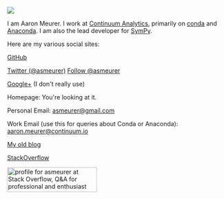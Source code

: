 <img
src="http://www.gravatar.com/avatar/0383e4cae325f65a1bbd906be4be2276?s=256">

I am Aaron Meurer. I work at [Continuum Analytics](http://continuum.io/), primarily on
[conda](https://github.com/conda/conda) and
[Anaconda](http://continuum.io/downloads).  I am also the lead developer for
[SymPy](http://sympy.org/).

Here are my various social sites:

[GitHub](https://github.com/asmeurer)

[Twitter (@asmeurer)](https://twitter.com/asmeurer) <a href="https://twitter.com/asmeurer" class="twitter-follow-button" data-show-count="false">Follow @asmeurer</a> <script>!function(d,s,id){var js,fjs=d.getElementsByTagName(s)[0],p=/^http:/.test(d.location)?'http':'https';if(!d.getElementById(id)){js=d.createElement(s);js.id=id;js.src=p+'://platform.twitter.com/widgets.js';fjs.parentNode.insertBefore(js,fjs);}}(document,
  'script', 'twitter-wjs');</script>

[Google+](https://plus.google.com/+AaronMeurer/) (I don't really use)

Homepage: You're looking at it.

Personal Email: <a href="mailto:asmeurer@gmail.com" target="_top">
  asmeurer@gmail.com</a>

Work Email (use this for queries about Conda or Anaconda): <a href="mailto:aaron.meurer@continuum.io" target="_top">
  aaron.meurer@continuum.io</a>

[My old blog](https://asmeurersympy.wordpress.com/)

[StackOverflow](http://stackoverflow.com/users/161801/asmeurer)


<a href="http://stackoverflow.com/users/161801/asmeurer"> <img src="http://stackoverflow.com/users/flair/161801.png" width="208" height="58" alt="profile for asmeurer at Stack Overflow, Q&amp;A for professional and enthusiast programmers" title="profile for asmeurer at Stack Overflow, Q&amp;A for professional and enthusiast programmers"> </a>
